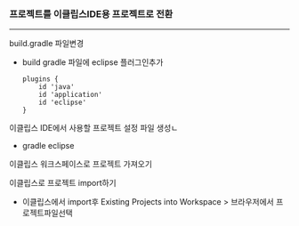 ### 프로젝트를 이클립스IDE용 프로젝트로 전환

---

build.gradle 파일변경

- build gradle 파일에 eclipse 플러그인추가

  ```
  plugins {
      id 'java'
      id 'application'
      id 'eclipse'
  }
  ```

  

이클립스 IDE에서 사용할 프로젝트 설정 파일 생성ㄴ

- gradle eclipse

이클립스 워크스페이스로 프로젝트 가져오기

이클립스로 프로젝트 import하기 

- 이클립스에서 import후 Existing Projects into Workspace > 브라우저에서 프로젝트파일선택